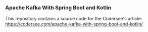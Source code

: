 ### Apache Kafka With Spring Boot and Kotlin

This repository contains a source code for the Codersee's article: https://codersee.com/apache-kafka-with-spring-boot-and-kotlin/
